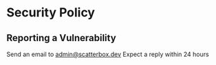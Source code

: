 # Security Policy

## Reporting a Vulnerability

Send an email to admin@scatterbox.dev Expect a reply within 24 hours 
